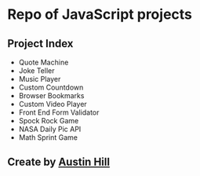 # Repo of JavaScript projects

## Project Index

- Quote Machine
- Joke Teller
- Music Player
- Custom Countdown
- Browser Bookmarks
- Custom Video Player
- Front End Form Validator
- Spock Rock Game
- NASA Daily Pic API
- Math Sprint Game

## Create by [Austin Hill](https://github.com/akinghill)